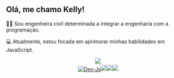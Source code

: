 ## Olá, me chamo Kelly!
👷‍♀️ Sou engenheira civil determinada a integrar a engenharia com a programação.

💻 Atualmente, estou focada em aprimorar minhas habilidades em JavaScript.

<div align="center">
<a href="https://github.com/DevBatista1">
<img height="180em" src="https://github-readme-stats.vercel.app/api?username=DevBatista1&show_icons=true&theme=dracula&include_all_commits
<img height="180em" src="https://github-readme-stats.vercel.app/api/top-langs/?username=DevBatista1&layout=compact&langs_count=7&theme=dra
</div>
<div style="display: inline_block"><br>
<img align="center" alt="Dev-Js" height="30" width="40" src="https://raw.githubusercontent.com/devicons/devicon/master/icons/javascript/ja
<img align="center" alt="Dev-Ts" height="30" width="40" src="https://raw.githubusercontent.com/devicons/devicon/master/icons/typescript/ty
<img align="center" alt="Dev-React" height="30" width="40" src="https://raw.githubusercontent.com/devicons/devicon/master/icons/react/reac
<img align="center" alt="Dev-HTML" height="30" width="40" src="https://raw.githubusercontent.com/devicons/devicon/master/icons/html5/html5
<img align="center" alt="Dev-CSS" height="30" width="40" src="https://raw.githubusercontent.com/devicons/devicon/master/icons/css3/css3-o
</div>
##
<div>
<a href="https://www.youtube.com/channel/UC44Y7HUcjOu200dbBYjSjjQ" target="_blank"><img src="https://img.shields.io/badge/YouTube-FF0000?s
<a href="AQUI VAI O LINK DO INSTAGRAM" target="_blank"><img src="https://img.shields.io/badge/-Instagram-%23E4405F?style=for-the-badge&log
<a href = "mailto:devbatistacontato@gmail.com"><img src="https://img.shields.io/badge/-Gmail-%23333?style=for-the-badge&logo=gmail&logoCo
<a href="AQUI VAI O LINK DO LINKEDIM" target="_blank"><img src="https://img.shields.io/badge/-LinkedIn-%230077B5?style=for-the-badge&logo=
![Snake animation](https://github.com/DevBatista1/DevBatista1/blob/output/github-contribution-grid-snake.svg)
</div>
